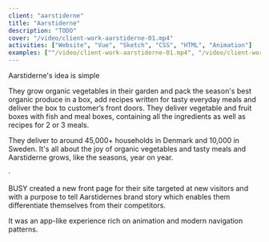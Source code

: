 ```yaml
---
client: "aarstiderne"
title: "Aarstiderne"
description: "TODO"
cover: "/video/client-work-aarstiderne-01.mp4"
activities: ["Website", "Vue", "Sketch", "CSS", "HTML", "Animation"]
examples: [""/video/client-work-aarstiderne-01.mp4", "/video/client-work-aarstiderne-02.mp4"]
---
```


Aarstiderne's idea is simple

They grow organic vegetables in their garden and pack the season's best organic produce in a box, add recipes written for tasty everyday meals and deliver the box to customer’s front doors. They deliver vegetable and fruit boxes with fish and meal boxes, containing all the ingredients as well as recipes for 2 or 3 meals.

They deliver to around 45,000+ households in Denmark and 10,000 in Sweden. It's all about the joy of organic vegetables and tasty meals and Aarstiderne grows, like the seasons, year on year.

&middot;

BUSY created a new front page for their site targeted at new visitors and with a purpose to tell Aarstidernes brand story which enables them differentiate themselves from their competitors.

It was an app-like experience rich on animation and modern navigation patterns.